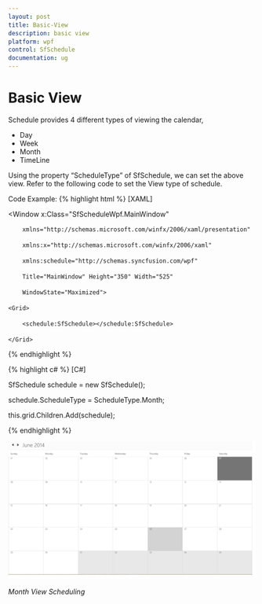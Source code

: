 ```yaml
---
layout: post
title: Basic-View
description: basic view
platform: wpf
control: SfSchedule
documentation: ug
---
```


# Basic View

Schedule provides 4 different types of viewing the calendar, 

* Day
* Week 
* Month
* TimeLine



Using the property “ScheduleType” of SfSchedule, we can set the above view. Refer to the following code to set the View type of schedule.

Code Example:
{% highlight html %}
[XAML]



<Window x:Class="SfScheduleWpf.MainWindow"

        xmlns="http://schemas.microsoft.com/winfx/2006/xaml/presentation"

        xmlns:x="http://schemas.microsoft.com/winfx/2006/xaml"

        xmlns:schedule="http://schemas.syncfusion.com/wpf"

        Title="MainWindow" Height="350" Width="525"

        WindowState="Maximized">

    <Grid>

        <schedule:SfSchedule></schedule:SfSchedule>

    </Grid>

</Window>

{% endhighlight  %}


{% highlight c# %}
[C#]



SfSchedule schedule = new SfSchedule();

schedule.ScheduleType = ScheduleType.Month;

this.grid.Children.Add(schedule);


{% endhighlight %}


![](Basic-View_images/Basic-View_img1.png)



_Month View Scheduling_



